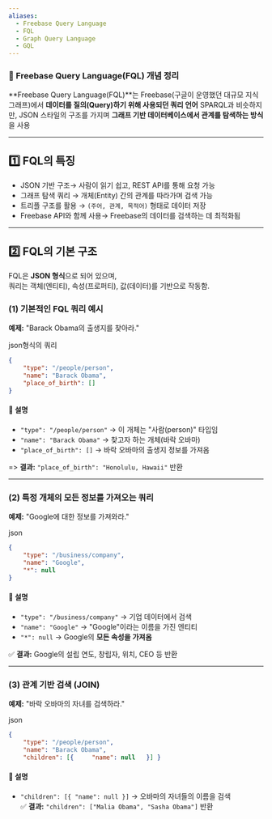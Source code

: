 ```yaml
---
aliases:
  - Freebase Query Language
  - FQL
  - Graph Query Language
  - GQL
---
```

### **📌 Freebase Query Language(FQL) 개념 정리**

**Freebase Query Language(FQL)**는 Freebase(구글이 운영했던 대규모 지식 그래프)에서 **데이터를 질의(Query)하기 위해 사용되던 쿼리 언어**
SPARQL과 비슷하지만, JSON 스타일의 구조를 가지며 **그래프 기반 데이터베이스에서 관계를 탐색하는 방식**을 사용

---

## **1️⃣ FQL의 특징**

* JSON 기반 구조→ 사람이 읽기 쉽고, REST API를 통해 요청 가능  
* 그래프 탐색 쿼리 → 개체(Entity) 간의 관계를 따라가며 검색 가능  
* 트리플 구조를 활용 → `(주어, 관계, 목적어)` 형태로 데이터 저장  
* Freebase API와 함께 사용→ Freebase의 데이터를 검색하는 데 최적화됨

---

## **2️⃣ FQL의 기본 구조**

FQL은 **JSON 형식**으로 되어 있으며,  
쿼리는 객체(엔티티), 속성(프로퍼티), 값(데이터)를 기반으로 작동함.

### **(1) 기본적인 FQL 쿼리 예시**

**예제:** "Barack Obama의 출생지를 찾아라."

json형식의 쿼리
```json
{
	"type": "/people/person",
	"name": "Barack Obama",
	"place_of_birth": []
}
```
#### **📌 설명**
- `"type": "/people/person"` → 이 개체는 "사람(person)" 타입임
- `"name": "Barack Obama"` → 찾고자 하는 개체(바락 오바마)
- `"place_of_birth": []` → 바락 오바마의 출생지 정보를 가져옴

=> **결과:** `"place_of_birth": "Honolulu, Hawaii"` 반환

---
### **(2) 특정 개체의 모든 정보를 가져오는 쿼리**

**예제:** "Google에 대한 정보를 가져와라."

json
```json
{
	"type": "/business/company",
	"name": "Google",
	"*": null
}
```
#### **📌 설명**
- `"type": "/business/company"` → 기업 데이터에서 검색
- `"name": "Google"` → "Google"이라는 이름을 가진 엔티티
- `"*": null` → Google의 **모든 속성을 가져옴**

✅ **결과:** Google의 설립 연도, 창립자, 위치, CEO 등 반환

---
### **(3) 관계 기반 검색 (JOIN)**

**예제:** "바락 오바마의 자녀를 검색하라."

json
```json
{
	"type": "/people/person",
	"name": "Barack Obama",
	"children": [{     "name": null   }] }
```

#### **📌 설명**
- `"children": [{ "name": null }]` → 오바마의 자녀들의 이름을 검색  
    ✅ **결과:** `"children": ["Malia Obama", "Sasha Obama"]` 반환